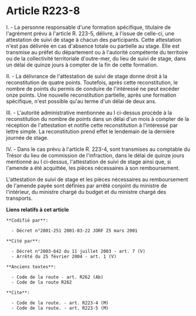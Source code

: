 # Article R223-8

I. - La personne responsable d'une formation spécifique, titulaire de l'agrément prévu à l'article R. 223-5, délivre, à
l'issue de celle-ci, une attestation de suivi de stage à chacun des participants. Cette attestation n'est pas délivrée en cas
d'absence totale ou partielle au stage. Elle est transmise au préfet du département ou à l'autorité compétente du territoire
ou de la collectivité territoriale d'outre-mer, du lieu de suivi de stage, dans un délai de quinze jours à compter de la fin
de cette formation.

II. - La délivrance de l'attestation de suivi de stage donne droit à la reconstitution de quatre points. Toutefois, après
cette reconstitution, le nombre de points du permis de conduire de l'intéressé ne peut excéder onze points. Une nouvelle
reconstitution partielle, après une formation spécifique, n'est possible qu'au terme d'un délai de deux ans.

III. - L'autorité administrative mentionnée au I ci-dessus procède à la reconstitution du nombre de points dans un délai d'un
mois à compter de la réception de l'attestation et notifie cette reconstitution à l'intéressé par lettre simple. La
reconstitution prend effet le lendemain de la dernière journée de stage.

IV. - Dans le cas prévu à l'article R. 223-4, sont transmises au comptable du Trésor du lieu de commission de l'infraction,
dans le délai de quinze jours mentionné au I ci-dessus, l'attestation de suivi de stage ainsi que, si l'amende a été
acquittée, les pièces nécessaires à son remboursement.

L'attestation de suivi de stage et les pièces nécessaires au remboursement de l'amende payée sont définies par arrêté
conjoint du ministre de l'intérieur, du ministre chargé du budget et du ministre chargé des transports.

**Liens relatifs à cet article**

	**Codifié par**:

	  - Décret n°2001-251 2001-03-22 JORF 25 mars 2001

	**Cité par**:

	  - Décret n°2003-642 du 11 juillet 2003 - art. 7 (V)
	  - Arrêté du 25 février 2004 - art. 1 (V)

	**Anciens textes**:

	  - Code de la route - art. R262 (Ab)
	  - Code de la route R262

	**Cite**:

	  - Code de la route. - art. R223-4 (M)
	  - Code de la route. - art. R223-5 (M)
